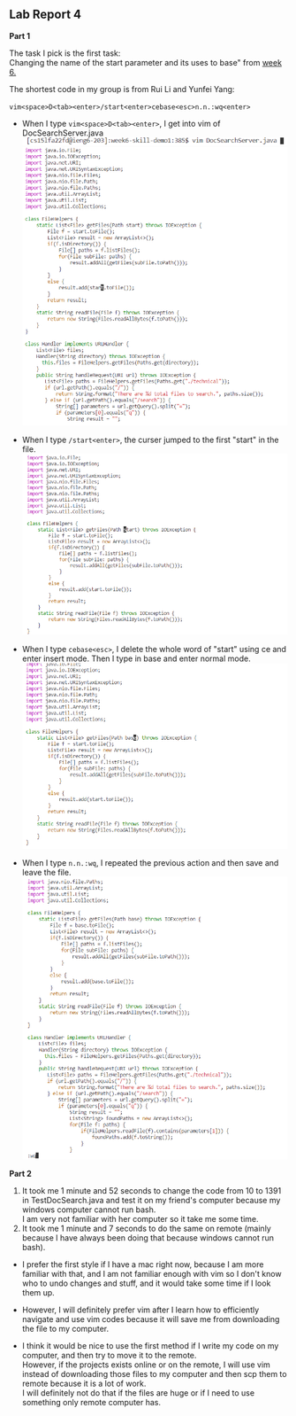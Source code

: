 ## Lab Report 4
**Part 1**

The task I pick is the first task:<br/>
Changing the name of the start parameter and its uses to base"
from [ week 6.](https://ucsd-cse15l-f22.github.io/week/week6) <br/>

The shortest code in my group is from Rui Li and Yunfei Yang: <br/>

`vim<space>D<tab><enter>/start<enter>cebase<esc>n.n.:wq<enter>`<br/>
* When I type `vim<space>D<tab><enter>`, I get into vim of DocSearchServer.java
![](lab-4-screenshots/vim%20D.png)
![](lab-4-screenshots/vim%20D%20tab%20enter.png)

* When I type `/start<enter>`, the curser jumped to the first "start" in the file.
![](lab-4-screenshots/start%20enter.png)
* When I type `cebase<esc>`, I delete the whole word of "start" using ce and enter insert mode. Then I type in base and enter normal mode.
![](lab-4-screenshots/cebase%20esc.png)
* When I type `n.n.:wq`, I repeated the previous action and then save and leave the file.
![](lab-4-screenshots/wq.png)

**Part 2**

1. It took me 1 minute and 52 seconds to change the code from 10 to 1391 in TestDocSearch.java and test it on my friend's computer because my windows computer cannot run bash.<br/>
   I am very not familiar with her computer so it take me some time. <br/>
2. It took me 1 minute and 7 seconds to do the same on remote (mainly because I have always been doing that because windows cannot run bash).  <br/>

* I prefer the first style if I have a mac right now, because I am more familiar with that, and I am not familiar enough with vim so I don't know who to undo changes and stuff, and it would take some time if I look them up.<br/>
* However, I will definitely prefer vim after I learn how to efficiently navigate and use vim codes because it will save me from downloading the file to my computer. <br/>

* I think it would be nice to use the first method if I write my code on my computer, and then try to move it to the remote. <br/>However, if the projects exists online or on the remote, I will use vim instead of downloading those files to my computer and then scp them to remote because it is a lot of work.<br/> I will definitely not do that if the files are huge or if I need to use something only remote computer has.
